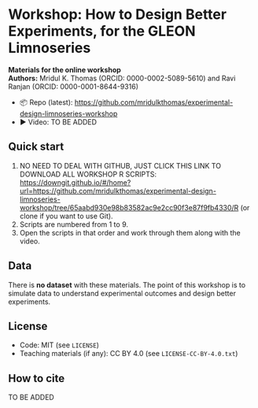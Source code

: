 # Workshop: How to Design Better Experiments, for the GLEON Limnoseries

**Materials for the online workshop**  
**Authors:** Mridul K. Thomas (ORCID: 0000-0002-5089-5610) and Ravi Ranjan (ORCID: 0000-0001-8644-9316)

- 📦 Repo (latest): https://github.com/mridulkthomas/experimental-design-limnoseries-workshop
- ▶️ Video: TO BE ADDED 

## Quick start
1. NO NEED TO DEAL WITH GITHUB, JUST CLICK THIS LINK TO DOWNLOAD ALL WORKSHOP R SCRIPTS: https://downgit.github.io/#/home?url=https://github.com/mridulkthomas/experimental-design-limnoseries-workshop/tree/65aabd930e98b83582ac9e2cc90f3e87f9fb4330/R (or clone if you want to use Git).
2. Scripts are numbered from 1 to 9. 
3. Open the scripts in that order and work through them along with the video. 

## Data
There is **no dataset** with these materials. The point of this workshop is to simulate data to 
understand experimental outcomes and design better experiments.

## License
- Code: MIT (see `LICENSE`)
- Teaching materials (if any): CC BY 4.0 (see `LICENSE-CC-BY-4.0.txt`)

## How to cite
TO BE ADDED 
